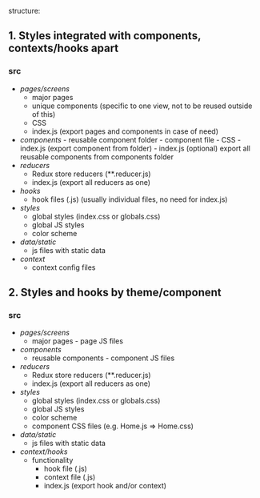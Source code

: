 structure:

## 1. Styles integrated with components, contexts/hooks apart
###   src
  - _pages/screens_
      - major pages
      - unique components (specific to one view, not to be reused outside of this)
      - CSS
      - index.js (export pages and components in case of need)
  - _components_ 
        - reusable component folder
            - component file
            - CSS
            - index.js (export component from folder)
        - index.js (optional) export all reusable components from components folder
  - _reducers_
      - Redux store reducers (**.reducer.js)
      - index.js (export all reducers as one)
  - _hooks_
      - hook files (.js) (usually individual files, no need for index.js)
  - _styles_
      - global styles (index.css or globals.css)
      - global JS styles
      - color scheme
  - _data/static_
      - js files with static data
  - _context_
      - context config files

## 2. Styles and hooks by theme/component
###   src
  - _pages/screens_
      - major pages - page JS files
  - _components_
      - reusable components - component JS files
  - _reducers_
      - Redux store reducers (**.reducer.js)
      - index.js (export all reducers as one)
  - _styles_
      - global styles (index.css or globals.css)
      - global JS styles
      - color scheme
      - component CSS files (e.g. Home.js => Home.css)
  - _data/static_
      - js files with static data
  - _context/hooks_
      - functionality
          - hook file (.js)
          - context file (.js)
          - index.js (export hook and/or context)